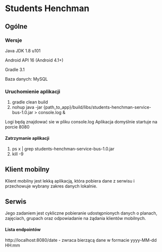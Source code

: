 Students Henchman
=================
## Ogólne
### Wersje
Java JDK 1.8 u101

Android API 16 (Android 4.1+)

Gradle 3.1

Baza danych: MySQL

### Uruchomienie aplikacji
1. gradle clean build
2. nohup java -jar {path_to_app}/build/libs/students-henchman-service-bus-1.0.jar > console.log &

Logi będą znajdować sie w pliku console.log
Aplikacja domyślnie startuje na porcie 8080

#### Zatrzymanie aplikacji
1. ps x | grep students-henchman-service-bus-1.0.jar
2. kill -9 <processId>

## Klient mobilny

Klient mobilny jest lekką aplikacją, która pobiera dane z serwisu i przechowuje wybrany zakres danych lokalnie.

## Serwis

Jego zadaniem jest cykliczne pobieranie udostępnionych danych o planach, zajęciach, grupach oraz odpowiadanie na żądania klientów mobilnych.

#### Lista endpointów
http://localhost:8080/date	- zwraca bierzącą dane w formacie yyyy-MM-dd HH:mm
